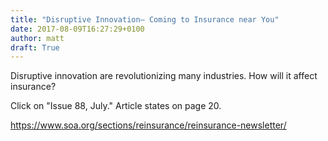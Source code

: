 ```yaml
---
title: "Disruptive Innovation— Coming to Insurance near You"
date: 2017-08-09T16:27:29+0100
author: matt
draft: True
---
```

Disruptive innovation are revolutionizing many industries. How will it affect insurance?

Click on "Issue 88, July." Article states on page 20.

[ https://www.soa.org/sections/reinsurance/reinsurance-newsletter/ ]( https://www.soa.org/sections/reinsurance/reinsurance-newsletter/ )
